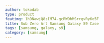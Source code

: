 ```yaml
---
author: tokodab
type: product
featimg: 1hDNawjQ8zIM74-gcRW9hMSrrgvRy6o5F
title: Sub Zero Art Samsung Galaxy S9 Case
tags: [samsung, galaxy, s9]
category: [samsung]
---
```

